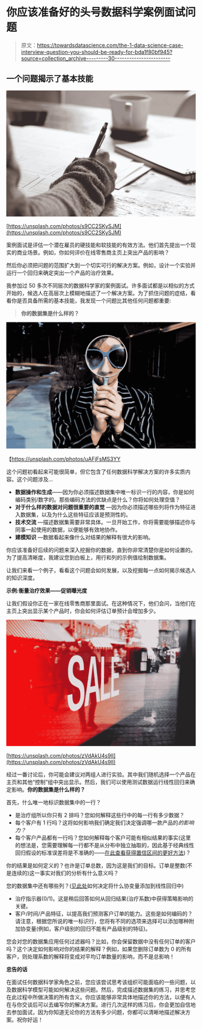 # 你应该准备好的头号数据科学案例面试问题

> 原文：<https://towardsdatascience.com/the-1-data-science-case-interview-question-you-should-be-ready-for-bda1f80bf945?source=collection_archive---------30----------------------->

## 一个问题揭示了基本技能

![](img/e68dd8500d76d11220d9d722173bf764.png)

[https://unsplash.com/photos/s9CC2SKySJM](https://unsplash.com/photos/s9CC2SKySJM)

案例面试是评估一个潜在雇员的硬技能和软技能的有效方法。他们首先提出一个现实的商业场景。例如，你如何评价在线零售商主页上突出产品的影响？

然后你必须把问题的范围扩大到一个切实可行的解决方案。例如，设计一个实验并运行一个回归来确定突出一个产品的治疗效果。

我参加过 50 多次不同层次的数据科学家的案例面试。许多面试都是以相似的方式开始的，候选人在高层次上模糊地描述了一个解决方案。为了抓住问题的症结，看看你是否具备所需的基本技能，我发现一个问题比其他任何问题都重要:

> **你的数据集是什么样的？**

![](img/f6992c6721d90373665df19a8fc231d9.png)

【https://unsplash.com/photos/uAFjFsMS3YY 

这个问题初看起来可能很简单，但它包含了任何数据科学解决方案的许多实质内容。这个问题涉及…

*   **数据操作和生成**——因为你必须描述数据集中唯一标识一行的内容，你是如何编码类别/数字的。那些编码方法的优缺点是什么？你将如何处理空值？
*   **对于什么样的数据对问题很重要的直觉** —因为你必须描述哪些列将作为特征进入数据集，以及为什么这些特征应该是预测性的。
*   **技术交流** —描述数据集需要非常具体。一旦开始工作，你将需要能够描述你与同事一起使用的数据，以便能够有效地协作。
*   **建模知识** —数据看起来像什么对结果的解释有很大的影响。

你应该准备好后续的问题来深入挖掘你的数据，直到你非常清楚你是如何设置的。为了提高清晰度，我建议您到白板上，用行和列的示例值绘制数据集。

让我们来看一个例子，看看这个问题会如何发展，以及挖掘每一点如何揭示候选人的知识深度。

**示例:衡量治疗效果——促销曝光度**

让我们假设你正在一家在线零售商那里面试。在这种情况下，他们会问，当他们在主页上突出显示某个产品时，你会如何评估订单预计会增加多少。

![](img/db4e4e5b454ae74e672219594791f85a.png)

[https://unsplash.com/photos/zVdAkU4s9lI](https://unsplash.com/photos/zVdAkU4s9lI)

经过一番讨论后，你可能会建议对两组人进行实验。其中我们随机选择一个产品在主页和其他“控制”组中突出显示。然后，我们可以使用测试数据运行线性回归来确定影响。**你的数据集是什么样的？**

首先，什么唯一地标识数据集中的一行？

*   是治疗组所以你只有 2 排吗？您如何解释这些行中的每一行有多少数据？
*   每个客户有 1 行吗？这将如何影响我们确定我们决定强调哪一款产品的*的影响力？*
*   每个客户产品都有一行吗？您如何解释每个客户可能有相似结果的事实(这里的想法是，您需要理解每一行都不是从分布中独立抽取的，因此基于经典线性回归假设的标准误差将是不准确的——[在此查看获得置信区间的更好方法](/practical-experiment-fundamentals-all-data-scientists-should-know-f11c77fea1b2))？

你的结果是如何定义的？也许是订单总数，因为这是我们的目标。订单是整数(不是连续的)这一事实对我们的分析有什么意义吗？

您的数据集中还有哪些列？([见此处](/get-a-grip-when-to-add-covariates-in-a-linear-regression-f6a5a47930e5)如何决定将什么协变量添加到线性回归中)

*   治疗指示器(0/1)。这是稍后回答如何从回归结果(治疗系数)中获得策略影响的关键。
*   客户/时间/产品特征，以提高我们预测客户订单的能力。这些是如何编码的？请注意，根据您所说的唯一标识行，您将有不同的选项来选择可以添加哪种附加协变量(例如，客户级别的回归不能有产品级别的特征)。

您会对您的数据集应用任何过滤器吗？比如，你会保留数据中没有任何订单的客户吗？这个决定如何影响对你的结果的解释？例如，如果您删除订单数为 0 的所有客户，则处理系数的解释将变成对平均订单数量的影响，而不是总影响！

**忠告的话**

在面试任何数据科学家角色之前，您应该尝试思考该组织可能面临的一些问题，以及数据科学模型可能如何解决这些问题。然后，完成描述数据集的练习，并思考您在此过程中所做决策的所有含义。你应该能够非常具体地描述你的方法，以便有人在与你交谈后可以去编写你的解决方案。进行几次这样的练习后，你会更加自信地去参加面试，因为你知道无论你的方法有多少问题，你都可以清晰地描述解决方案。祝你好运！